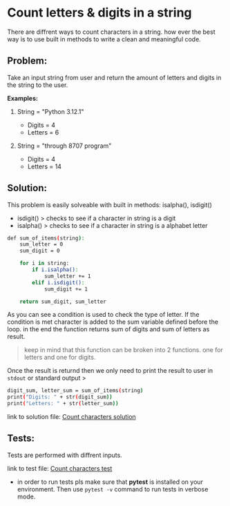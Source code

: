 # Count letters & digits in a string

There are diffrent ways to count characters in a string. how ever the best way is to use built in methods to write a clean and meaningful code.


## Problem:

Take an input string from user and return the amount of letters and digits in the string to the user.


**Examples:**

1. String = "Python 3.12.1"
    - Digits = 4
    - Letters = 6

2. String = "through 8707 program"
    - Digits = 4
    - Letters = 14


## Solution:

This problem is easily solveable with built in methods: isalpha(), isdigit()
- isdigit() > checks to see if a character in string is a digit
- isalpha() > checks to see if a character in string is a alphabet letter

```bash
def sum_of_items(string):
    sum_letter = 0
    sum_digit = 0

    for i in string:
        if i.isalpha():
            sum_letter += 1
        elif i.isdigit():
            sum_digit += 1

    return sum_digit, sum_letter
```

As you can see a condition is used to check the type of letter. If the condition is met character is added to the sum variable defined before the loop. in the end the function returns sum of digits and sum of letters as result.

> keep in mind that this function can be broken into 2 functions. one for letters and one for digits.

Once the result is returnd then we only need to print the result to user in `stdout` or standard output >

```bash
digit_sum, letter_sum = sum_of_items(string)
print("Digits: " + str(digit_sum))
print("Letters: " + str(letter_sum))
```

link to solution file:
[Count characters solution](count_in_str.py)


## Tests:

Tests are performed with diffrent inputs.

link to test file:
[Count characters test](test_count_in_str.py)

- in order to run tests pls make sure that **pytest** is installed on your environment. Then use `pytest -v` command to run tests in verbose mode.